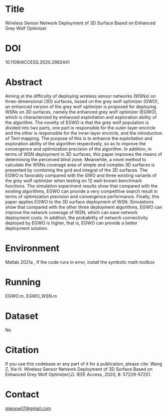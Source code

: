 # Title
Wireless Sensor Network Deployment of 3D Surface Based on Enhanced Grey Wolf Optimizer
# DOI
10.1109/ACCESS.2020.2982441
# Abstract
Aiming at the difficulty of deploying wireless sensor networks (WSNs) on three-dimensional (3D) surfaces, based on the grey wolf optimizer (GWO), an enhanced version of the grey wolf optimizer is proposed for deploying WSNs on 3D surfaces, namely the enhanced grey wolf optimizer (EGWO), which is characterized by enhanced exploitation and exploration ability of the algorithm. The novelty of EGWO is that the grey wolf population is divided into two parts, one part is responsible for the outer-layer encircle and the other is responsible for the inner-layer encircle, and the introduction of Tent mapping. The purpose of this is to enhance the exploitation and exploration ability of the algorithm respectively, so as to improve the convergence and optimization precision of the algorithm. In addition, in terms of WSN deployment in 3D surfaces, this paper improves the means of determining the perceived blind zone. Meanwhile, a novel method to calculate the WSNs coverage area of simple and complex 3D surfaces is presented by combining the grid and integral of the 3D surfaces. The EGWO is favorably compared with the GWO and three existing variants of the grey wolf optimizer when testing on 12 well-known benchmark functions. The simulation experiment results show that compared with the existing algorithms, EGWO can provide a very competitive search result in terms of optimization precision and convergence performance. Finally, this paper applies EGWO to the 3D surface deployment of WSN. Simulations show that compared with the other three deployment algorithms, EGWO can improve the network coverage of WSN, which can save network deployment costs. In addition, the probability of network connectivity deployed by EGWO is higher, that is, EGWO can provide a better deployment solution.
# Environment
Matlab 2021a , If the code runs in error, install the symbolic math toolbox
# Running
EGWO.m, EGWO_WSN.m
# Dataset
No
# Citation
If you use this codebase or any part of it for a publication, please cite:
Wang Z, Xie H. Wireless Sensor Network Deployment of 3D Surface Based on Enhanced Grey Wolf Optimizer[J]. IEEE Access, 2020, 8: 57229-57251.
# Contact
qianyue17@gmail.com
